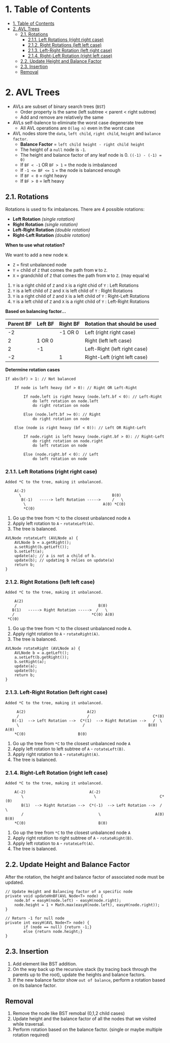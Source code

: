 # 1. Table of Contents
<!-- TOC -->

- [1. Table of Contents](#1-table-of-contents)
- [2. AVL Trees](#2-avl-trees)
    - [2.1. Rotations](#21-rotations)
        - [2.1.1. Left Rotations (right right case)](#211-left-rotations-right-right-case)
        - [2.1.2. Right Rotations (left left case)](#212-right-rotations-left-left-case)
        - [2.1.3. Left-Right Rotation (left right case)](#213-left-right-rotation-left-right-case)
        - [2.1.4. Right-Left Rotation (right left case)](#214-right-left-rotation-right-left-case)
    - [2.2. Update Height and Balance Factor](#22-update-height-and-balance-factor)
    - [2.3. Insertion](#23-insertion)
    - [Removal](#removal)

<!-- /TOC -->

# 2. AVL Trees
* AVLs are subset of binary search trees (`BST`)
    * Order property is the same (left subtree < parent < right subtree)
    * Add and remove are relatively the same
* AVLs self-balence to eliminate the worst case degenerate tree
    * All AVL operations are `O(log n)` even in the worst case
* AVL nodes store the `data`, `left child`, `right child`, `height` and `balance factor`.
    * **Balance Factor** = `left child height - right child height`
    * The height of a `null` node is `-1`.
    * The height and balance factor of any leaf node is 0. `((-1) - (-1) = 0)`
    * If `BF < -1` OR `BF > 1` = the node is imbalanced
    * If `-1 <= BF <= 1` = the node is balanced enough
    * If `BF < 0` = right heavy
    * If `BF > 0` = left heavy

## 2.1. Rotations
Rotations is used to fix imbalances. There are 4 possible rotations:
* **Left Rotation** *(single rotation)*
* **Right Rotation** *(single rotation)*
* **Left-Right Rotation** *(double rotation)*
* **Right-Left Rotation** *(double rotation)*

**When to use what rotation?**

We want to add a new node `W`.
* `Z` = first unbalanced node
* `Y` = child of `Z` that comes the path from `W` to `Z`.
* `X` = grandchild of `Z` that comes the path from `W` to `Z`. (may equal `W`)

1. `Y` is a right child of `Z` and `X` is a right chid of `Y` : Left Rotations
2. `Y` is a left child of `Z` and `X` is left child of `Y` : Right Rotations
3. `Y` is a right child of `Z` and `X` is a left child of `Y` : Right-Left Rotations
4. `Y` is a left child of `Z` and `X` is a right child of `Y` : Left-Right Rotations

**Based on balancing factor...**

|Parent BF|Left BF|Right BF|Rotation that should be used|
|---|---|---|---|
|-2| |-1 OR 0|Left (right right case)|
|2|1 OR 0| |Right (left left case)|
|2|-1| |Left-Right (left right case)|
|-2| |1|Right-Left (right left case)|

**Determine rotation cases**
```
If abs(bf) > 1: // Not balanced

    If node is left heavy (bf > 0): // Right OR Left-Right

        If node.left is right heavy (node.left.bf < 0): // Left-Right
            do left rotation on node.left
            do right rotation on node

        Else (node.left.bf >= 0): // Right
            do right rotation on node

    Else (node is right heavy (bf < 0)): // Left OR Right-Left

        If node.right is left heavy (node.right.bf > 0): // Right-Left
            do right rotation on node.right
            do left rotation on node
        
        Else (node.right.bf < 0): // Left
            do left rotation on node
```

### 2.1.1. Left Rotations (right right case)
```
Added *C to the tree, making it unbalanced.

    A(-2)                                    
      \                                        B(0)
       B(-1)   -----> left Rotation ----->     /   \
        \                                  A(0) *C(0)
        *C(0)
```

1. Go up the tree from `*C` to the closest unbalanced node `A`
2. Apply left rotation to `A` - `rotateLeft(A)`.
3. The tree is balanced. 

```
AVLNode rotateLeft (AVLNode a) {
    AVLNode b = a.getRight();
    a.setRight(b.getLeft());
    b.setLeft(a);
    update(a); // a is not a child of b.
    update(b); // updating b relies on update(a)
    return b;
}
```

### 2.1.2. Right Rotations (left left case)
```
Added *C to the tree, making it unbalanced.

    A(2)                                    
    /                                    B(0)
   B(1)   -----> Right Rotation ----->  /   \
   /                                  *C(0) A(0)
 *C(0)
```
1. Go up the tree from `*C` to the closest unbalanced node `A`.
2. Apply right rotation to `A` - `rotateRight(A)`.
3. The tree is balanced. 
```
AVLNode rotateRight (AVLNode a) {
    AVLNode b = a.getLeft();
    a.setLeft(b.getRight());
    b.setRight(a);
    update(a); 
    update(b);
    return b;
}
```

### 2.1.3. Left-Right Rotation (left right case)
```
Added *C to the tree, making it unbalanced.

     A(2)                           A(2)                                
     /                              /                            C*(0)
   B(-1)  --> Left Rotation -->  C*(1)  --> Right Rotation -->   /  \
     \                            /                            B(0) A(0)
    *C(0)                       B(0)

```
1. Go up the tree from `*C` to the closest unbalanced node `A`
2. Apply left rotation to left subtree of `A` - `rotateLeft(B)`. 
2. Apply right rotation to `A` - `rotateRight(A)`.
3. The tree is balanced. 

### 2.1.4. Right-Left Rotation (right left case)
```
Added *C to the tree, making it unbalanced.

    A(-2)                            A(-2)                                
       \                               \                            C*(0)
       B(1)  --> Right Rotation -->  C*(-1)  --> Left Rotation -->  /  \
       /                                 \                        A(0) B(0) 
    *C(0)                                B(0)

```
1. Go up the tree from `*C` to the closest unbalanced node `A`
2. Apply right rotation to right subtree of `A` - `rotateRight(B)`. 
2. Apply left rotation to `A` - `rotateLeft(A)`.
3. The tree is balanced. 

## 2.2. Update Height and Balance Factor
After the rotation, the height and balance factor of associated node must be updated.
``` 
// Update Height and Balancing factor of a specific node
private void updateHnBF(AVL Node<T> node) {
    node.bf = easyH(node.left) - easyH(node.right);
    node.height = 1 + Math.max(easyH(node.left), easyH(node.right));
}

// Return -1 for null node 
private int easyH(AVL Node<T> node) {
        if (node == null) {return -1;}
        else {return node.height;}
}
```
## 2.3. Insertion
1. Add element like BST addition.
2. On the way back up the recursive stack (by tracing back through the parents up to the root), update the heights and balance factors. 
3. If the new balance factor show `out of balance`, perform a rotation based on its balance factor.

## Removal
1. Remove the node like BST remobal (0,1,2 child cases)
2. Update height and the balance factor of all the nodes that we visited while traversal.
3. Perform rotation based on the balance factor. (single or maybe multiple rotation required)